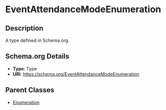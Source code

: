 # EventAttendanceModeEnumeration

## Description
A type defined in Schema.org.

## Schema.org Details
- **Type**: Type
- **URI**: https://schema.org/EventAttendanceModeEnumeration

## Parent Classes
- [Enumeration](../Enumeration.md)

